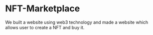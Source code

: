 # NFT-Marketplace
We built a website using web3 technology and made  a website which allows user to create a NFT and buy it.
